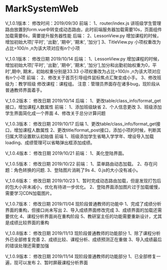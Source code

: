 # MarkSystemWeb
V_1.0.1版本：
修改时间：2019/09/30 
前端：
1、router/index.js
讲班级学生管理路由放置到form.vue中转变成动态路由，此时前端服务器加载需要10s，页面组件加载需要6s，需要提升服务器性能
后端：
2、LessonView.py
增加课程的时候，增加初始大项['平时', '出勤', '期中', '期末', '加分']
3、TitleView.py
小项权重改为占比=100/n ,n为该大项对应有n个小项

V_1.0.1版本：
修改日期 2019/10/14
后端：
1、LessonView.py
增加课程的时候，增加初始大项['平时', '出勤', '期中', '期末', '加分'],加分和出勤初始权重为0，平时',期中, 期末，初始权重分别是33.33
小项权重改为占比=100/n ,n为该大项对应有n个小项
前端：
2、修改关于首页引导组件鼠标焦点汇聚变成小手。
3、修改班级为：教学班级  修改课程：课程组。 注意：管理员界面存在诸多bug，现阶段从普通教师界面着手。

V_1.0.2版本：
修改日期 2019/10/14
后端：
1、更改table/class_info/format_get接口，增加课程人数属性
前端：
1、添加班级缺省
2、个人信息更改
3、班级添加学生界面简化成一个界面
4、修改关于总分计算问题

V_1.0.3版本：
修改日期 2019/10/17
后端
1、更改table/class_info/format_get接口，增加课程人数属性
2、更改title/format_post接口，添加小项的时候，判断其归属大项设置默认初始值
前端
1、班级添加学生省略入学学年、增设导入加载loading、成绩管理可以省略弹出框添加成绩。

V_1.0.4版本：
修改日期 2019/10/21
前端：
1、美化登陆界面。

V_1.0.5版本：
修改日期 2019/10/22
前端：
1、菜单路由动态加载。
2、存在问题：角色转换的问题.
3、登陆图片消耗了9s
4、0.js的大小没有减小。

V_1.0.6版本：
修改日期 2019/10/23
1、暂时完成动态路由加载，但是发现打包后的包大小并未减小，优化有待进一步优化。
2、登陆界面添加图片过于加载缓慢，需要学习CDN加载图片。

V_1.0.7版本：
修改日期 2019/11/04
现阶段普通教师的功能中
1、完成了成绩分析界面的重构，但接口尚未写出
2、导入成绩界面修改完成
3、成绩界面的加载还需要优化
4、课程分析界面尚在重构阶段
5、教研室主任的功能需要重新设计，尤其是成绩比较界面的重构

V_1.0.8版本：
修改日期 2019/11/13
现阶段普通教师的功能部分
1、除了课程分析外已全部修复完善
2、成绩比较、课程分析、成绩预测正在重做
3、导入成绩最后的错误处理还需要加强

V_1.0.9版本：
修改日期 2019/11/14
现阶段普通教师的功能部分
1、已全部修复一遍，现可以发布
2、暂时屏蔽课程分析界面






